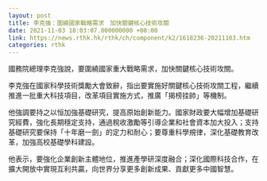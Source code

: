 ```yaml
---
layout: post
title: 李克強：圍繞國家戰略需求　加快關鍵核心技術攻關
date: 2021-11-03 18:03:07.000000000 +08:00
link: https://news.rthk.hk/rthk/ch/component/k2/1618236-20211103.htm
categories: rthk
---
```


國務院總理李克強說，要圍繞國家重大戰略需求，加快關鍵核心技術攻關。

李克強在國家科學技術獎勵大會致辭，指出要實施好關鍵核心技術攻關工程，繼續推進一批重大科技項目，改革項目實施方式，推廣「揭榜挂帥」等機制。

他強調要持之以恒加強基礎研究，提高原始創新能力。國家財政要大幅增加基礎研究經費，強化長期穩定支持，通過稅收激勵等引導企業和社會資本加大投入；支持基礎研究要保持「十年磨一劍」的定力和耐心；要尊重科學規律，深化基礎教育改革，加強高校基礎學科建設。

他表示，要強化企業創新主體地位，推進產學研深度融合；深化國際科技合作，在擴大開放中實現互利共贏，向世界分享更多創新成果、貢獻更多中國智慧。
